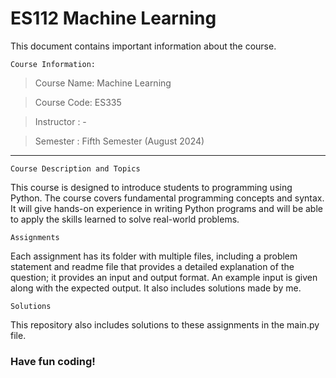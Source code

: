 # ES112 Machine Learning

This document contains important information about the course.

`Course Information:`

> Course Name: Machine Learning

> Course Code: ES335

> Instructor : -

> Semester : Fifth Semester (August 2024)
---

`Course Description and Topics`

This course is designed to introduce students to programming using Python. The course covers fundamental programming concepts and syntax. It will give hands-on experience in writing Python programs and will be able to apply the skills learned to solve real-world problems.

`Assignments`

Each assignment has its folder with multiple files, including a problem statement and readme file that provides a detailed explanation of the question; it provides an input and output format. An example input is given along with the expected output.
It also includes solutions made by me. 

`Solutions`

This repository also includes solutions to these assignments in the main.py file. 

### Have fun coding!
